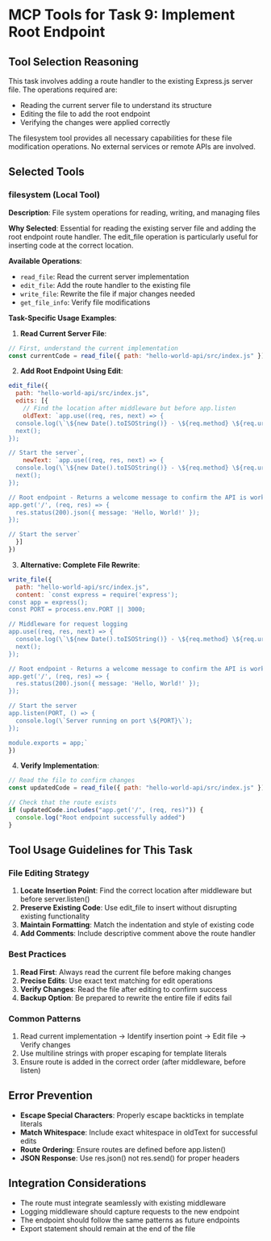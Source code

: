 # MCP Tools for Task 9: Implement Root Endpoint

## Tool Selection Reasoning
This task involves adding a route handler to the existing Express.js server file. The operations required are:
- Reading the current server file to understand its structure
- Editing the file to add the root endpoint
- Verifying the changes were applied correctly

The filesystem tool provides all necessary capabilities for these file modification operations. No external services or remote APIs are involved.

## Selected Tools

### filesystem (Local Tool)
**Description**: File system operations for reading, writing, and managing files

**Why Selected**: Essential for reading the existing server file and adding the root endpoint route handler. The edit_file operation is particularly useful for inserting code at the correct location.

**Available Operations**:
- `read_file`: Read the current server implementation
- `edit_file`: Add the route handler to the existing file
- `write_file`: Rewrite the file if major changes needed
- `get_file_info`: Verify file modifications

**Task-Specific Usage Examples**:

1. **Read Current Server File**:
```javascript
// First, understand the current implementation
const currentCode = read_file({ path: "hello-world-api/src/index.js" })
```

2. **Add Root Endpoint Using Edit**:
```javascript
edit_file({
  path: "hello-world-api/src/index.js",
  edits: [{
    // Find the location after middleware but before app.listen
    oldText: `app.use((req, res, next) => {
  console.log(\`\${new Date().toISOString()} - \${req.method} \${req.url}\`);
  next();
});

// Start the server`,
    newText: `app.use((req, res, next) => {
  console.log(\`\${new Date().toISOString()} - \${req.method} \${req.url}\`);
  next();
});

// Root endpoint - Returns a welcome message to confirm the API is working
app.get('/', (req, res) => {
  res.status(200).json({ message: 'Hello, World!' });
});

// Start the server`
  }]
})
```

3. **Alternative: Complete File Rewrite**:
```javascript
write_file({
  path: "hello-world-api/src/index.js",
  content: `const express = require('express');
const app = express();
const PORT = process.env.PORT || 3000;

// Middleware for request logging
app.use((req, res, next) => {
  console.log(\`\${new Date().toISOString()} - \${req.method} \${req.url}\`);
  next();
});

// Root endpoint - Returns a welcome message to confirm the API is working
app.get('/', (req, res) => {
  res.status(200).json({ message: 'Hello, World!' });
});

// Start the server
app.listen(PORT, () => {
  console.log(\`Server running on port \${PORT}\`);
});

module.exports = app;`
})
```

4. **Verify Implementation**:
```javascript
// Read the file to confirm changes
const updatedCode = read_file({ path: "hello-world-api/src/index.js" })

// Check that the route exists
if (updatedCode.includes("app.get('/', (req, res)")) {
  console.log("Root endpoint successfully added")
}
```

## Tool Usage Guidelines for This Task

### File Editing Strategy
1. **Locate Insertion Point**: Find the correct location after middleware but before server.listen()
2. **Preserve Existing Code**: Use edit_file to insert without disrupting existing functionality
3. **Maintain Formatting**: Match the indentation and style of existing code
4. **Add Comments**: Include descriptive comment above the route handler

### Best Practices
1. **Read First**: Always read the current file before making changes
2. **Precise Edits**: Use exact text matching for edit operations
3. **Verify Changes**: Read the file after editing to confirm success
4. **Backup Option**: Be prepared to rewrite the entire file if edits fail

### Common Patterns
1. Read current implementation → Identify insertion point → Edit file → Verify changes
2. Use multiline strings with proper escaping for template literals
3. Ensure route is added in the correct order (after middleware, before listen)

## Error Prevention
- **Escape Special Characters**: Properly escape backticks in template literals
- **Match Whitespace**: Include exact whitespace in oldText for successful edits
- **Route Ordering**: Ensure routes are defined before app.listen()
- **JSON Response**: Use res.json() not res.send() for proper headers

## Integration Considerations
- The route must integrate seamlessly with existing middleware
- Logging middleware should capture requests to the new endpoint
- The endpoint should follow the same patterns as future endpoints
- Export statement should remain at the end of the file